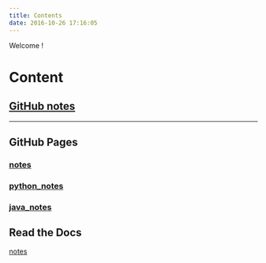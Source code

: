 ```yaml
---
title: Contents
date: 2016-10-26 17:16:05
---
```

Welcome !

# Content

## [GitHub notes](https://github.com/yangjinjie/notes)

---

## GitHub Pages

### [notes](https://yangjinjie.github.io/notes/)

### [python_notes](https://yangjinjie.github.io/python_notes/)

### [java_notes](https://yangjinjie.github.io/java_notes/)

## Read the Docs

[notes](http://notes.yangjinjie.xyz)
